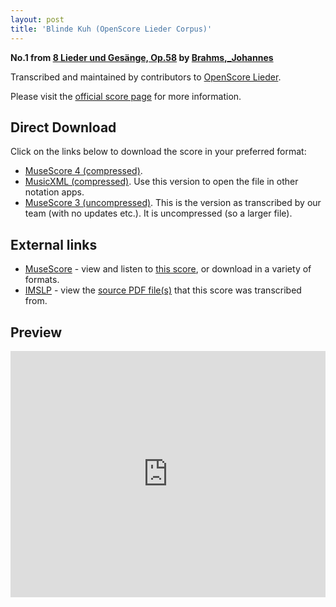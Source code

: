 ```yaml
---
layout: post
title: 'Blinde Kuh (OpenScore Lieder Corpus)'
---
```


__No.1 from [8 Lieder und Gesänge, Op.58](https://fourscoreandmore.org/openscore/lieder/Brahms%2C_Johannes/8_Lieder_und_Ges%C3%A4nge%2C_Op.58/) by [Brahms,_Johannes](https://fourscoreandmore.org/openscore/lieder/Brahms%2C_Johannes)__

Transcribed and maintained by contributors to [OpenScore Lieder].

Please visit the [official score page] for more information.

[official score page]: https://musescore.com/openscore-lieder-corpus/scores/5123355
[OpenScore Lieder]: https://musescore.com/openscore-lieder-corpus

## Direct Download

Click on the links below to download the score in your preferred format:
- [MuseScore 4 (compressed)](https://fourscoreandmore.org/openscore/lieder/Brahms%2C_Johannes/8_Lieder_und_Ges%C3%A4nge%2C_Op.58/1_Blinde_Kuh.mscz).
- [MusicXML (compressed)](https://fourscoreandmore.org/openscore/lieder/Brahms%2C_Johannes/8_Lieder_und_Ges%C3%A4nge%2C_Op.58/1_Blinde_Kuh.mxl). Use this version to open the file in other notation apps.
- [MuseScore 3 (uncompressed)](https://raw.githubusercontent.com/OpenScore/Lieder/refs/heads/main/scores/Brahms%2C_Johannes/8_Lieder_und_Ges%C3%A4nge%2C_Op.58/1_Blinde_Kuh/lc5123355.mscx). This is the version as transcribed by our team (with no updates etc.). It is uncompressed (so a larger file).

## External links

- [MuseScore] - view and listen to [this score][MuseScore], or download in a variety of formats.
- [IMSLP] - view the [source PDF file(s)][IMSLP] that this score was transcribed from.

[MuseScore]: https://musescore.com/score/5123355
[IMSLP]: https://imslp.org/wiki/Special:ReverseLookup/81975

## Preview

<iframe width="100%" height="394" src="https://musescore.com/openscore-lieder-corpus/scores/5123355/embed" frameborder="0" allowfullscreen allow="autoplay; fullscreen"></iframe>
